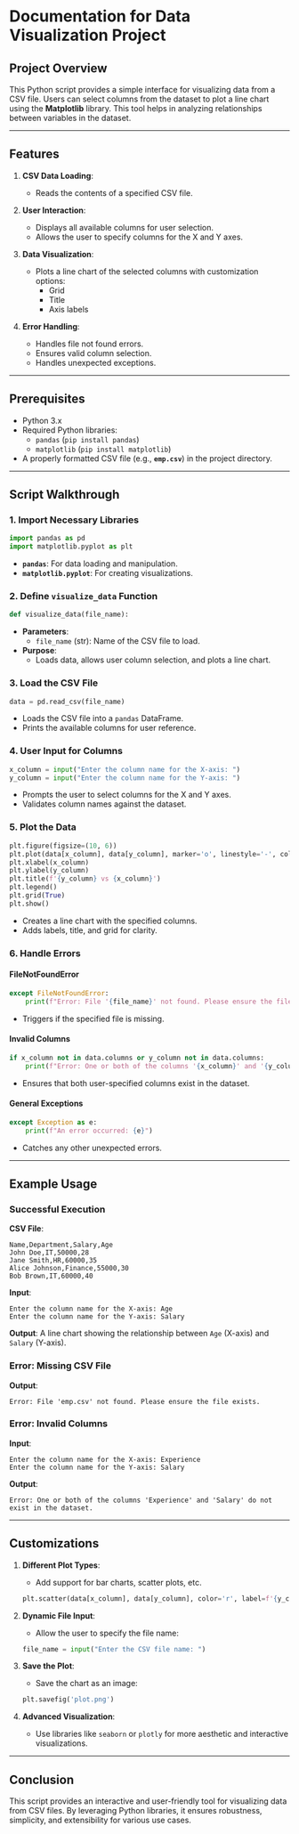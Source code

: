 # Documentation for Data Visualization Project

## Project Overview
This Python script provides a simple interface for visualizing data from a CSV file. Users can select columns from the dataset to plot a line chart using the **Matplotlib** library. This tool helps in analyzing relationships between variables in the dataset.

---

## Features
1. **CSV Data Loading**:
   - Reads the contents of a specified CSV file.

2. **User Interaction**:
   - Displays all available columns for user selection.
   - Allows the user to specify columns for the X and Y axes.

3. **Data Visualization**:
   - Plots a line chart of the selected columns with customization options:
     - Grid
     - Title
     - Axis labels

4. **Error Handling**:
   - Handles file not found errors.
   - Ensures valid column selection.
   - Handles unexpected exceptions.

---

## Prerequisites
- Python 3.x
- Required Python libraries:
  - `pandas` (`pip install pandas`)
  - `matplotlib` (`pip install matplotlib`)
- A properly formatted CSV file (e.g., **`emp.csv`**) in the project directory.

---

## Script Walkthrough

### 1. Import Necessary Libraries
```python
import pandas as pd
import matplotlib.pyplot as plt
```
- **`pandas`**: For data loading and manipulation.
- **`matplotlib.pyplot`**: For creating visualizations.

### 2. Define `visualize_data` Function
```python
def visualize_data(file_name):
```
- **Parameters**:
  - `file_name` (str): Name of the CSV file to load.
- **Purpose**:
  - Loads data, allows user column selection, and plots a line chart.

### 3. Load the CSV File
```python
data = pd.read_csv(file_name)
```
- Loads the CSV file into a `pandas` DataFrame.
- Prints the available columns for user reference.

### 4. User Input for Columns
```python
x_column = input("Enter the column name for the X-axis: ")
y_column = input("Enter the column name for the Y-axis: ")
```
- Prompts the user to select columns for the X and Y axes.
- Validates column names against the dataset.

### 5. Plot the Data
```python
plt.figure(figsize=(10, 6))
plt.plot(data[x_column], data[y_column], marker='o', linestyle='-', color='b', label=f'{y_column} vs {x_column}')
plt.xlabel(x_column)
plt.ylabel(y_column)
plt.title(f'{y_column} vs {x_column}')
plt.legend()
plt.grid(True)
plt.show()
```
- Creates a line chart with the specified columns.
- Adds labels, title, and grid for clarity.

### 6. Handle Errors
#### FileNotFoundError
```python
except FileNotFoundError:
    print(f"Error: File '{file_name}' not found. Please ensure the file exists.")
```
- Triggers if the specified file is missing.

#### Invalid Columns
```python
if x_column not in data.columns or y_column not in data.columns:
    print(f"Error: One or both of the columns '{x_column}' and '{y_column}' do not exist in the dataset.")
```
- Ensures that both user-specified columns exist in the dataset.

#### General Exceptions
```python
except Exception as e:
    print(f"An error occurred: {e}")
```
- Catches any other unexpected errors.

---

## Example Usage

### Successful Execution
**CSV File**:
```csv
Name,Department,Salary,Age
John Doe,IT,50000,28
Jane Smith,HR,60000,35
Alice Johnson,Finance,55000,30
Bob Brown,IT,60000,40
```

**Input**:
```
Enter the column name for the X-axis: Age
Enter the column name for the Y-axis: Salary
```

**Output**:
A line chart showing the relationship between `Age` (X-axis) and `Salary` (Y-axis).

### Error: Missing CSV File
**Output**:
```
Error: File 'emp.csv' not found. Please ensure the file exists.
```

### Error: Invalid Columns
**Input**:
```
Enter the column name for the X-axis: Experience
Enter the column name for the Y-axis: Salary
```

**Output**:
```
Error: One or both of the columns 'Experience' and 'Salary' do not exist in the dataset.
```

---

## Customizations
1. **Different Plot Types**:
   - Add support for bar charts, scatter plots, etc.
   ```python
   plt.scatter(data[x_column], data[y_column], color='r', label=f'{y_column} vs {x_column}')
   ```

2. **Dynamic File Input**:
   - Allow the user to specify the file name:
   ```python
   file_name = input("Enter the CSV file name: ")
   ```

3. **Save the Plot**:
   - Save the chart as an image:
   ```python
   plt.savefig('plot.png')
   ```

4. **Advanced Visualization**:
   - Use libraries like `seaborn` or `plotly` for more aesthetic and interactive visualizations.

---

## Conclusion
This script provides an interactive and user-friendly tool for visualizing data from CSV files. By leveraging Python libraries, it ensures robustness, simplicity, and extensibility for various use cases.
